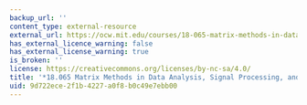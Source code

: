 ```yaml
---
backup_url: ''
content_type: external-resource
external_url: https://ocw.mit.edu/courses/18-065-matrix-methods-in-data-analysis-signal-processing-and-machine-learning-spring-2018
has_external_licence_warning: false
has_external_license_warning: true
is_broken: ''
license: https://creativecommons.org/licenses/by-nc-sa/4.0/
title: '*18.065 Matrix Methods in Data Analysis, Signal Processing, and Machine Learning*'
uid: 9d722ece-2f1b-4227-a0f8-b0c49e7ebb00
---
```

